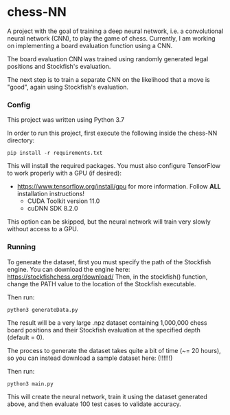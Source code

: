 # chess-NN

A project with the goal of training a deep neural network, i.e. a convolutional neural network (CNN),
to play the game of chess. Currently, I am working on implementing a board evaluation function using a CNN.

The board evaluation CNN was trained using randomly generated legal positions and Stockfish's evaluation.

The next step is to train a separate CNN on the likelihood that a move is "good", again using Stockfish's evaluation.

### Config

This project was written using Python 3.7

In order to run this project, first execute the following inside the chess-NN directory:
```
pip install -r requirements.txt
```

This will install the required packages. You must also configure TensorFlow to work properly with a GPU (if desired):

- https://www.tensorflow.org/install/gpu for more information. Follow **ALL** installation instructions!
  - CUDA Toolkit version 11.0
  - cuDNN SDK 8.2.0

This option can be skipped, but the neural network will train very slowly without access to a GPU.

### Running

To generate the dataset, first you must specify the path of the Stockfish engine. You can download the engine here: https://stockfishchess.org/download/
Then, in the stockfish() function, change the PATH value to the location of the Stockfish executable.

Then run:
```
python3 generateData.py
```
The result will be a very large .npz dataset containing 1,000,000 chess board positions and their Stockfish evaluation at the specified depth (default = 0).

The process to generate the dataset takes quite a bit of time (~= 20 hours), so you can instead download a sample dataset here: (!!!!!!)

Then run:
```
python3 main.py
```
This will create the neural network, train it using the dataset generated above, and then evaluate 100 test cases to validate accuracy.
